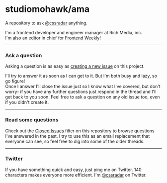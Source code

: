 # studiomohawk/ama

A repository to ask [@cssradar](https://twitter.com/cssradar) anything.

I'm a frontend developer and engineer manager at Rich Media, inc.  
I'm also an editor in chief for [Frontend Weekly](https://frontendweekly.tokyo/)!

---

### Ask a question

Asking a question is as easy as
[creating a new issue](https://github.com/studiomohawk/ama/issues/new) on this project.

I'll try to answer it as soon as I can get to it. But I'm both busy and lazy, so go figure!  
Once I answer I'll close the issue just so I know what I've covered, but don't worry- if you have any further questions just respond in the thread and I'll get back to you soon. Feel free to ask a question on any old issue too, even if you didn't create it.

---

### Read some questions

Check out the [Closed Issues](https://github.com/studiomohawk/ama/issues?q=is%3Aissue+is%3Aclosed)
filter on this repository to browse questions I've answered in the past. I try
to use this as an email replacement that everyone can see, so feel free to dig
into some of the older threads.

---

### Twitter

If you have something quick and easy, just ping me on Twitter. 140 characters
makes everyone more efficient. I'm [@cssradar](https://twitter.com/cssradar) on
Twitter.